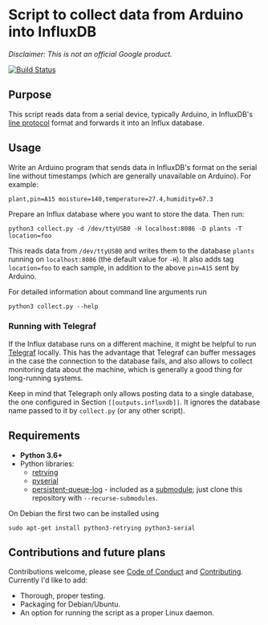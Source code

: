 # Script to collect data from Arduino into InfluxDB

_Disclaimer: This is not an official Google product._

[![Build Status](https://travis-ci.com/ppetr/arduino-influxdb.svg?branch=master)](https://travis-ci.com/ppetr/arduino-influxdb)

## Purpose

This script reads data from a serial device, typically Arduino, in InfluxDB's
[line protocol](https://docs.influxdata.com/influxdb/v1.2/write_protocols/line_protocol_tutorial/)
format and forwards it into an Influx database.

## Usage

Write an Arduino program that sends data in InfluxDB's format on the serial
line without timestamps (which are generally unavailable on Arduino). For
example:

    plant,pin=A15 moisture=140,temperature=27.4,humidity=67.3

Prepare an Influx database where you want to store the data. Then run:

    python3 collect.py -d /dev/ttyUSB0 -H localhost:8086 -D plants -T location=foo

This reads data from `/dev/ttyUSB0` and writes them to the database `plants`
running on `localhost:8086` (the default value for `-H`). It also adds tag
`location=foo` to each sample, in addition to the above `pin=A15` sent by
Arduino.

For detailed information about command line arguments run

    python3 collect.py --help

### Running with Telegraf

If the Influx database runs on a different machine, it might be helpful to run
[Telegraf](https://docs.influxdata.com/telegraf/v1.2/) locally. This has the
advantage that Telegraf can buffer messages in the case the connection to the
database fails, and also allows to collect monitoring data about the machine,
which is generally a good thing for long-running systems.

Keep in mind that Telegraph only allows posting data to a single database, the
one configured in Section `[[outputs.influxdb]]`. It ignores the database name
passed to it by `collect.py` (or any other script).

## Requirements

- **Python 3.6+**
- Python libraries:
  - [retrying](https://pypi.python.org/pypi/retrying)
  - [pyserial](https://pypi.python.org/pypi/pyserial)
  - [persistent-queue-log](https://github.com/ppetr/persistent-queue-log) -
    included as a
    [submodule](https://git-scm.com/book/en/v2/Git-Tools-Submodules); just
    clone this repository with `--recurse-submodules`.

On Debian the first two can be installed using

    sudo apt-get install python3-retrying python3-serial

## Contributions and future plans

Contributions welcome, please see [Code of Conduct](docs/code-of-conduct.md)
and [Contributing](docs/contributing.md). Currently I'd like to add:

- Thorough, proper testing.
- Packaging for Debian/Ubuntu.
- An option for running the script as a proper Linux daemon.
